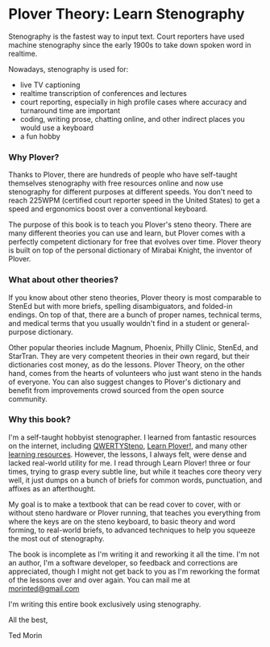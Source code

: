 # Plover Theory: Learn Stenography

Stenography is the fastest way to input text. Court reporters have used machine stenography since the early 1900s to take down spoken word in realtime.

Nowadays, stenography is used for:

* live TV captioning
* realtime transcription of conferences and lectures
* court reporting, especially in high profile cases where accuracy and turnaround time are important
* coding, writing prose, chatting online, and other indirect places you would use a keyboard
* a fun hobby

### Why Plover?

Thanks to Plover, there are hundreds of people who have self-taught themselves stenography with free resources online and now use stenography for different purposes at different speeds. You don't need to reach 225WPM \(certified court reporter speed in the United States\) to get a speed and ergonomics boost over a conventional keyboard.

The purpose of this book is to teach you Plover's steno theory. There are many different theories you can use and learn, but Plover comes with a perfectly competent dictionary for free that evolves over time. Plover theory is built on top of the personal dictionary of Mirabai Knight, the inventor of Plover.

### What about other theories?

If you know about other steno theories, Plover theory is most comparable to StenEd but with more briefs, spelling disambiguators, and folded-in endings. On top of that, there are a bunch of proper names, technical terms, and medical terms that you usually wouldn't find in a student or general-purpose dictionary.

Other popular theories include Magnum, Phoenix, Philly Clinic, StenEd, and StarTran. They are very competent theories in their own regard, but their dictionaries cost money, as do the lessons. Plover Theory, on the other hand, comes from the hearts of volunteers who just want steno in the hands of everyone. You can also suggest changes to Plover's dictionary and benefit from improvements crowd sourced from the open source community.

### Why this book?

I'm a self-taught hobbyist stenographer. I learned from fantastic resources on the internet, including [QWERTYSteno](http://QWERTYSteno.com), [Learn Plover!](https://sites.google.com/site/ploverdoc/home), and many other [learning resources](https://github.com/openstenoproject/plover/wiki/Learning-Stenography). However, the lessons, I always felt, were dense and lacked real-world utility for me. I read through Learn Plover! three or four times, trying to grasp every subtle line, but while it teaches core theory very well, it just dumps on a bunch of briefs for common words, punctuation, and affixes as an afterthought.

My goal is to make a textbook that can be read cover to cover, with or without steno hardware or Plover running, that teaches you everything from where the keys are on the steno keyboard, to basic theory and word forming, to real-world briefs, to advanced techniques to help you squeeze the most out of stenography.

The book is incomplete as I'm writing it and reworking it all the time. I'm not an author, I'm a software developer, so feedback and corrections are appreciated, though I might not get back to you as I'm reworking the format of the lessons over and over again. You can mail me at [morinted@gmail.com](mailto:morinted@gmail.com)

I'm writing this entire book exclusively using stenography.

All the best,

Ted Morin

